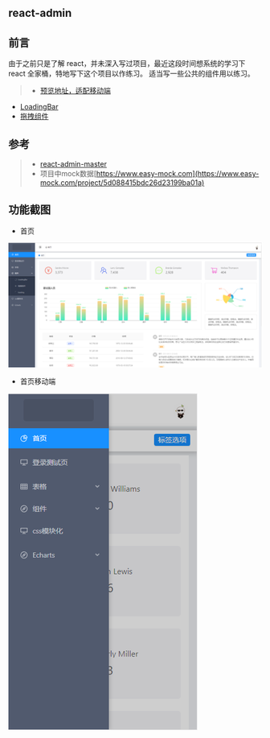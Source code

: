 
## react-admin

## 前言
由于之前只是了解 react，并未深入写过项目，最近这段时间想系统的学习下 react 全家桶，特地写下这个项目以作练习。
适当写一些公共的组件用以练习。

> - [预览地址，适配移动端](https://react.closeeyes.cn)

- [LoadingBar](https://react.closeeyes.cn/#/app/components/loadingBar)
- [拖拽组件](https://react.closeeyes.cn/#/app/components/draggable)

## 参考
> - [react-admin-master](https://github.com/yezihaohao/react-admin)
> - 项目中mock数据[https://www.easy-mock.com](https://www.easy-mock.com/project/5d088415bdc26d23199ba01a)

## 功能截图

- 首页

![image](./images/demo1.png)
- 首页移动端

![image](./images/demo2.png)